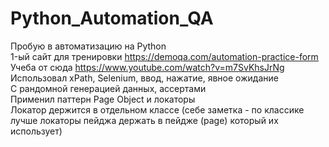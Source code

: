 # Python_Automation_QA
Пробую в автоматизацию на Python  
1-ый сайт для тренировки https://demoqa.com/automation-practice-form  
  Учеба от сюда https://www.youtube.com/watch?v=m7SvKhsJrNg  
  Использовал xPath, Selenium, ввод, нажатие, явное ожидание  
  С рандомной генерацией данных, ассертами  
  Применил паттерн Page Object и локаторы  
  Локатор держится в отдельном классе (себе заметка - по классике лучше локаторы пейджа держать в пейдже (page) который их использует)  
